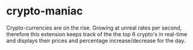 # crypto-maniac
Crypto-currencies are on the rise. Growing at unreal rates per second, therefore this extension keeps track of the the top 6 crypto's in real-time and displays their prices and percentage increase/decrease for the day.
